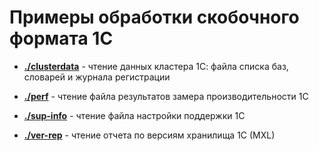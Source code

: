 # Примеры обработки скобочного формата 1С

- **[./clusterdata](./clasterdata)** - чтение данных кластера 1С: файла списка баз, словарей и журнала регистрации

- **[./perf](./perf)** - чтение файла результатов замера производительности 1С

- **[./sup-info](./sup-info)** - чтение файла настройки поддержки 1С

- **[./ver-rep](./ver-rep)** - чтение отчета по версиям хранилища 1C (MXL)
